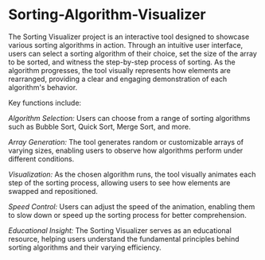 # Sorting-Algorithm-Visualizer

The Sorting Visualizer project is an interactive tool designed to showcase various sorting algorithms in action. Through an intuitive user interface, users can select a sorting algorithm of their choice, set the size of the array to be sorted, and witness the step-by-step process of sorting. As the algorithm progresses, the tool visually represents how elements are rearranged, providing a clear and engaging demonstration of each algorithm's behavior.

Key functions include:

*Algorithm Selection:* Users can choose from a range of sorting algorithms such as Bubble Sort, Quick Sort, Merge Sort, and more.

*Array Generation:* The tool generates random or customizable arrays of varying sizes, enabling users to observe how algorithms perform under different conditions.

*Visualization:* As the chosen algorithm runs, the tool visually animates each step of the sorting process, allowing users to see how elements are swapped and repositioned.

*Speed Control:* Users can adjust the speed of the animation, enabling them to slow down or speed up the sorting process for better comprehension.

*Educational Insight:* The Sorting Visualizer serves as an educational resource, helping users understand the fundamental principles behind sorting algorithms and their varying efficiency.
